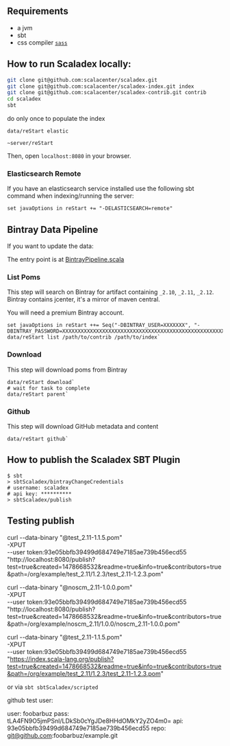 ## Requirements

* a jvm
* sbt
* css compiler [`sass`](http://sass-lang.com/install)

## How to run Scaladex locally:

```bash
git clone git@github.com:scalacenter/scaladex.git
git clone git@github.com:scalacenter/scaladex-index.git index
git clone git@github.com:scalacenter/scaladex-contrib.git contrib
cd scaladex
sbt
```

do only once to populate the index

`data/reStart elastic`

`~server/reStart`
 
Then, open `localhost:8080` in your browser.

### Elasticsearch Remote

If you have an elasticsearch service installed use the following sbt command when indexing/running the server:

`set javaOptions in reStart += "-DELASTICSEARCH=remote"`

## Bintray Data Pipeline

If you want to update the data:

The entry point is at [BintrayPipeline.scala](/data/src/main/scala/ch.epfl.scala.index.data/bintray/BintrayPipeline.scala)

### List Poms

This step will search on Bintray for artifact containing `_2.10`, `_2.11`, `_2.12`. Bintray contains jcenter,
it's a mirror of maven central.

You will need a premium Bintray account.

```
set javaOptions in reStart ++= Seq("-DBINTRAY_USER=XXXXXXX", "-DBINTRAY_PASSWORD=XXXXXXXXXXXXXXXXXXXXXXXXXXXXXXXXXXXXXXXXXXXXXXXXXXXXXXXXXXXXXXXX")
data/reStart list /path/to/contrib /path/to/index`
```

### Download

This step will download poms from Bintray

```
data/reStart download`
# wait for task to complete
data/reStart parent`
```

### Github

This step will download GitHub metadata and content

```
data/reStart github`
```

## How to publish the Scaladex SBT Plugin

``` 
$ sbt
> sbtScaladex/bintrayChangeCredentials
# username: scaladex
# api key: **********
> sbtScaladex/publish
```

## Testing publish

curl --data-binary "@test_2.11-1.1.5.pom" \
-XPUT \
--user token:93e05bbfb39499d684749e7185ae739b456ecd55 \
"http://localhost:8080/publish?test=true&created=1478668532&readme=true&info=true&contributors=true&path=/org/example/test_2.11/1.2.3/test_2.11-1.2.3.pom"

curl --data-binary "@noscm_2.11-1.0.0.pom" \
-XPUT \
--user token:93e05bbfb39499d684749e7185ae739b456ecd55 \
"http://localhost:8080/publish?test=true&created=1478668532&readme=true&info=true&contributors=true&path=/org/example/noscm_2.11/1.0.0/noscm_2.11-1.0.0.pom"

curl --data-binary "@test_2.11-1.1.5.pom" \
-XPUT \
--user token:93e05bbfb39499d684749e7185ae739b456ecd55 \
"https://index.scala-lang.org/publish?test=true&created=1478668532&readme=true&info=true&contributors=true&path=/org/example/test_2.11/1.2.3/test_2.11-1.2.3.pom"


or via `sbt sbtScaladex/scripted`

github test user:

user: foobarbuz 
pass: tLA4FN9O5jmPSnl/LDkSb0cYgJDe8HHdOMkY2yZO4m0=
api:  93e05bbfb39499d684749e7185ae739b456ecd55
repo: git@github.com:foobarbuz/example.git

